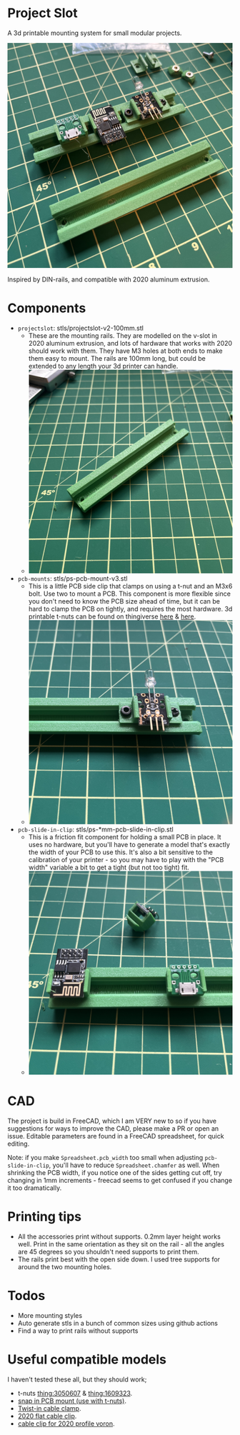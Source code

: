# Project Slot

A 3d printable mounting system for small modular projects.

![photo of a full projectslot rail](images/projectslot-full.jpg)

Inspired by DIN-rails, and compatible with 2020 aluminum extrusion.

# Components

- `projectslot`: stls/projectslot-v2-100mm.stl
    - These are the mounting rails. They are modelled on the v-slot in 2020 aluminum extrusion, and lots of hardware that works with 2020 should work with them. They have M3 holes at both ends to make them easy to mount. The rails are 100mm long, but could be extended to any length your 3d printer can handle.
    - ![photo of projectslot](images/projectslot.jpg)
- `pcb-mounts`: stls/ps-pcb-mount-v3.stl
    - This is a little PCB side clip that clamps on using a t-nut and an M3x6 bolt. Use two to mount a PCB. This component is more flexible since you don't need to know the PCB size ahead of time, but it can be hard to clamp the PCB on tightly, and requires the most hardware. 3d printable t-nuts can be found on thingiverse [here](https://www.thingiverse.com/thing:3050607) & [here](https://www.thingiverse.com/thing:1609323).
    - ![photo of pcb-mounts](images/pcb-mounts.jpg)
- `pcb-slide-in-clip`: stls/ps-*mm-pcb-slide-in-clip.stl
    - This is a friction fit component for holding a small PCB in place. It uses no hardware, but you'll have to generate a model that's exactly the width of your PCB to use this. It's also a bit sensitive to the calibration of your printer - so you may have to play with the "PCB width" variable a bit to get a tight (but not too tight) fit.
    - ![photo of pcb-slide-in-clip](images/pcb-slide-in-clip.jpg)

# CAD

The project is build in FreeCAD, which I am VERY new to so if you have suggestions for ways to improve the CAD, please make a PR or open an issue. Editable parameters are found in a FreeCAD spreadsheet, for quick editing.

Note: if you make `Spreadsheet.pcb_width` too small when adjusting `pcb-slide-in-clip`, you'll have to reduce `Spreadsheet.chamfer` as well. When shrinking the PCB width, if you notice one of the sides getting cut off, try changing in 1mm increments - freecad seems to get confused if you change it too dramatically.

# Printing tips

- All the accessories print without supports. 0.2mm layer height works well. Print in the same orientation as they sit on the rail - all the angles are 45 degrees so you shouldn't need supports to print them.
- The rails print best with the open side down. I used tree supports for around the two mounting holes.

# Todos

- More mounting styles
- Auto generate stls in a bunch of common sizes using github actions
- Find a way to print rails without supports

# Useful compatible models

I haven't tested these all, but they should work;

- t-nuts [thing:3050607](https://www.thingiverse.com/thing:3050607) & [thing:1609323](https://www.thingiverse.com/thing:1609323).
- [snap in PCB mount (use with t-nuts)](https://www.printables.com/model/304699-configurable-snap-in-pcb-mount).
- [Twist-in cable clamp](https://www.thingiverse.com/thing:2613532).
- [2020 flat cable clip](https://www.thingiverse.com/thing:2367717).
- [cable clip for 2020 profile voron](https://www.thingiverse.com/thing:5204184).